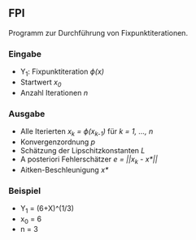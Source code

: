 ## FPI
Programm zur Durchführung von Fixpunktiterationen.

### Eingabe
- Y<sub>1</sub>: Fixpunktiteration *&varphi;(x)*
- Startwert *x<sub>0</sub>*
- Anzahl Iterationen *n*

### Ausgabe
- Alle Iterierten *x<sub>k</sub> = &varphi;(x<sub>k-1</sub>)* für *k = 1, ..., n*
- Konvergenzordnung *p*
- Schätzung der Lipschitzkonstanten *L*
- A posteriori Fehlerschätzer *e = ||x<sub>k</sub> - x&ast;||*
- Aitken-Beschleunigung *x&ast;*

### Beispiel
- Y<sub>1</sub> = (6+X)^(1/3)
- x<sub>0</sub> = 6
- n = 3
